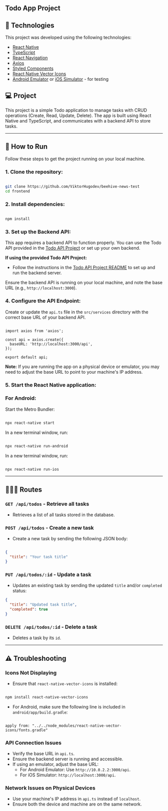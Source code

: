## Todo App Project

## 🚀 Technologies

This project was developed using the following technologies:

- [React Native](https://reactnative.dev/)
- [TypeScript](https://www.typescriptlang.org/)
- [React Navigation](https://reactnavigation.org/)
- [Axios](https://axios-http.com/)
- [Styled Components](https://styled-components.com/)
- [React Native Vector Icons](https://github.com/oblador/react-native-vector-icons)
- [Android Emulator](https://developer.android.com/studio/run/emulator) or [iOS Simulator](https://developer.apple.com/documentation/xcode/running_your_app_in_the_simulator_or_on_a_device) - for testing

## 💻 Project

This project is a simple Todo application to manage tasks with CRUD operations (Create, Read, Update, Delete). The app is built using React Native and TypeScript, and communicates with a backend API to store tasks.

---

## 🚀 How to Run

Follow these steps to get the project running on your local machine.

### 1. Clone the repository:

```bash

git clone https://github.com/ViktorHugodev/beehive-news-test
cd frontend

```

### 2. Install dependencies:

```bash

npm install

```

### 3. Set up the Backend API:

This app requires a backend API to function properly. You can use the Todo API provided in the [Todo API Project](https://github.com/ViktorHugodev/beehive-news-test) or set up your own backend.

**If using the provided Todo API Project:**

- Follow the instructions in the [Todo API Project README](https://github.com/ViktorHugodev/beehive-news-test) to set up and run the backend server.

Ensure the backend API is running on your local machine, and note the base URL (e.g., `http://localhost:3000`).

### 4. Configure the API Endpoint:

Create or update the `api.ts` file in the `src/services` directory with the correct base URL of your backend API.

```tsx

import axios from 'axios';

const api = axios.create({
  baseURL: 'http://localhost:3000/api',
});

export default api;

```

**Note:** If you are running the app on a physical device or emulator, you may need to adjust the base URL to point to your machine's IP address.


### 5. Start the React Native application:

### For Android:

Start the Metro Bundler:

```bash

npx react-native start

```

In a new terminal window, run:

```bash

npx react-native run-android

```

In a new terminal window, run:

```bash

npx react-native run-ios

```

---

## 👩🏿‍💻 Routes

### **`GET /api/todos`** - Retrieve all tasks

- Retrieves a list of all tasks stored in the database.

### **`POST /api/todos`** - Create a new task

- Create a new task by sending the following JSON body:

```json

{
  "title": "Your task title"
}

```

### **`PUT /api/todos/:id`** - Update a task

- Updates an existing task by sending the updated `title` and/or `completed` status:

```json
{
  "title": "Updated task title",
  "completed": true
}

```

### **`DELETE /api/todos/:id`** - Delete a task

- Deletes a task by its `id`.

---

## ⚠️ Troubleshooting

### **Icons Not Displaying**

- Ensure that `react-native-vector-icons` is installed:

```bash

npm install react-native-vector-icons


```

- For Android, make sure the following line is included in `android/app/build.gradle`:

```

apply from: "../../node_modules/react-native-vector-icons/fonts.gradle"

```

### **API Connection Issues**

- Verify the base URL in `api.ts`.
- Ensure the backend server is running and accessible.
- If using an emulator, adjust the base URL:
    - For Android Emulator: Use `http://10.0.2.2:3000/api`.
    - For iOS Simulator: `http://localhost:3000/api`.

### **Network Issues on Physical Devices**

- Use your machine's IP address in `api.ts` instead of `localhost`.
- Ensure both the device and machine are on the same network.